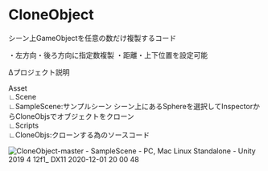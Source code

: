 # CloneObject

シーン上GameObjectを任意の数だけ複製するコード

・左方向・後ろ方向に指定数複製
・距離・上下位置を設定可能

Δプロジェクト説明

Asset  
    ∟Scene  
        ∟SampleScene:サンプルシーン シーン上にあるSphereを選択してInspectorからCloneObjsでオブジェクトをクローン  
    ∟Scripts  
        ∟CloneObjs:クローンする為のソースコード  
 
 
![CloneObject-master - SampleScene - PC, Mac   Linux Standalone - Unity 2019 4 12f1_ _DX11_ 2020-12-01 20 00 48](https://user-images.githubusercontent.com/20298043/100732612-4cf24900-3410-11eb-8124-996b5c1be6ba.png)
